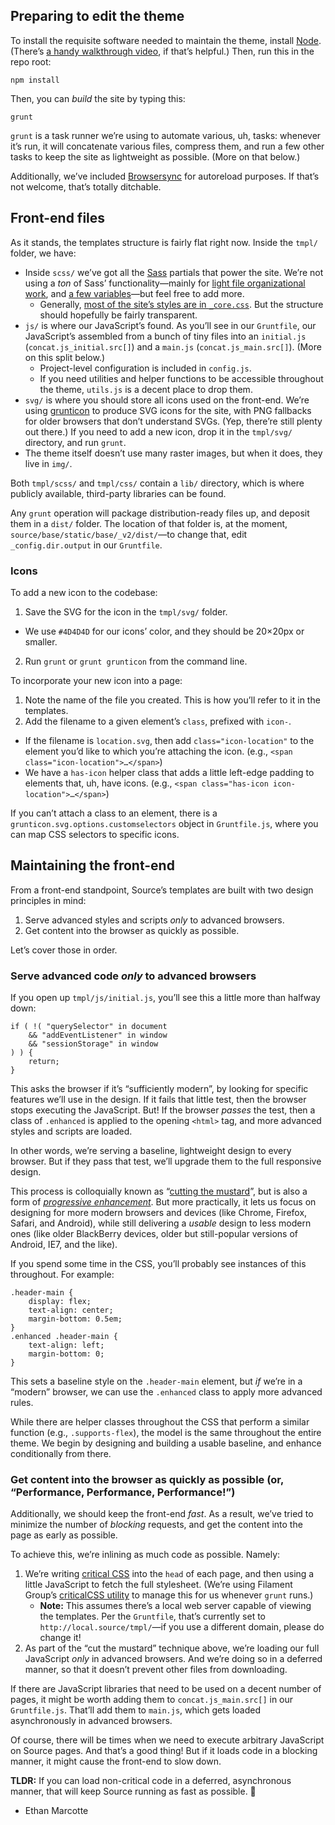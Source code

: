 ## Preparing to edit the theme

To install the requisite software needed to maintain the theme, install [Node](http://nodejs.org/). (There’s [a handy walkthrough video](https://docs.npmjs.com/getting-started/installing-node), if that’s helpful.) Then, run this in the repo root:

```
npm install
```

Then, you can _build_ the site by typing this:

```
grunt
```

`grunt` is a task runner we’re using to automate various, uh, tasks: whenever it’s run, it will concatenate various files, compress them, and run a few other tasks to keep the site as lightweight as possible. (More on that below.)

Additionally, we’ve included [Browsersync](https://www.browsersync.io/) for autoreload purposes. If that’s not welcome, that’s totally ditchable.

## Front-end files

As it stands, the templates structure is fairly flat right now. Inside the `tmpl/` folder, we have:

- Inside `scss/` we’ve got all the [Sass](http://sass-lang.com/) partials that power the site. We’re not using a _ton_ of Sass’ functionality—mainly for [light file organizational work](https://github.com/OpenNews/opennews-source/blob/master/tmpl/scss/source.scss), and [a few variables](https://github.com/OpenNews/opennews-source/blob/master/tmpl/scss/global/_variables.scss)—but feel free to add more.
    - Generally, [most of the site’s styles are in `_core.css`](https://github.com/OpenNews/opennews-source/blob/master/tmpl/scss/core/_core.scss). But the structure should hopefully be fairly transparent.
- `js/` is where our JavaScript’s found. As you’ll see in our `Gruntfile`, our JavaScript’s assembled from a bunch of tiny files into an `initial.js` (`concat.js_initial.src[]`) and a `main.js` (`concat.js_main.src[]`). (More on this split below.)
    - Project-level configuration is included in `config.js`.
    - If you need utilities and helper functions to be accessible throughout the theme, `utils.js` is a decent place to drop them.
- `svg/` is where you should store all icons used on the front-end. We’re using [grunticon](https://github.com/filamentgroup/grunticon) to produce SVG icons for the site, with PNG fallbacks for older browsers that don’t understand SVGs. (Yep, there’re still plenty out there.) If you need to add a new icon, drop it in the `tmpl/svg/` directory, and run `grunt`.
- The theme itself doesn’t use many raster images, but when it does, they live in `img/`.

Both `tmpl/scss/` and `tmpl/css/` contain a `lib/` directory, which is where publicly available, third-party libraries can be found.

Any `grunt` operation will package distribution-ready files up, and deposit them in a `dist/` folder. The location of that folder is, at the moment, `source/base/static/base/_v2/dist/`—to change that, edit `_config.dir.output` in our `Gruntfile`.

### Icons

To add a new icon to the codebase:

1. Save the SVG for the icon in the `tmpl/svg/` folder.
  - We use `#4D4D4D` for our icons’ color, and they should be 20×20px or smaller.
2. Run `grunt` or `grunt grunticon` from the command line.

To incorporate your new icon into a page:

1. Note the name of the file you created. This is how you’ll refer to it in the templates.
2. Add the filename to a given element’s `class`, prefixed with `icon-`.
  - If the filename is `location.svg`, then add `class="icon-location"` to the element you’d like to which you’re attaching the icon. (e.g., `<span class="icon-location">…</span>`)
  - We have a `has-icon` helper class that adds a little left-edge padding to elements that, uh, have icons. (e.g., `<span class="has-icon icon-location">…</span>`)

If you can’t attach a class to an element, there is a `grunticon.svg.options.customselectors` object in `Gruntfile.js`, where you can map CSS selectors to specific icons.

## Maintaining the front-end

From a front-end standpoint, Source’s templates are built with two design principles in mind:

1. Serve advanced styles and scripts _only_ to advanced browsers.
2. Get content into the browser as quickly as possible.

Let’s cover those in order.

### Serve advanced code _only_ to advanced browsers

If you open up `tmpl/js/initial.js`, you’ll see this a little more than halfway down:

```
if ( !( "querySelector" in document
    && "addEventListener" in window
    && "sessionStorage" in window
) ) {
    return;
}
```

This asks the browser if it’s “sufficiently modern”, by looking for specific features we’ll use in the design. If it fails that little test, then the browser stops executing the JavaScript. But! If the browser _passes_ the test, then a class of `.enhanced` is applied to the opening `<html>` tag, and more advanced styles and scripts are loaded.

In other words, we’re serving a baseline, lightweight design to every browser. But if they pass that test, we’ll upgrade them to the full responsive design.

This process is colloquially known as “[cutting the mustard](http://responsivenews.co.uk/post/18948466399/cutting-the-mustard)”, but is also a form of _[progressive enhancement](https://en.wikipedia.org/wiki/Progressive_enhancement)_. But more practically, it lets us focus on designing for more modern browsers and devices (like Chrome, Firefox, Safari, and Android), while still delivering a _usable_ design to less modern ones (like older BlackBerry devices, older but still-popular versions of Android, IE7, and the like).

If you spend some time in the CSS, you’ll probably see instances of this throughout. For example:

```
.header-main {
    display: flex;
    text-align: center;
    margin-bottom: 0.5em;
}
.enhanced .header-main {
    text-align: left;
    margin-bottom: 0;
}
```

This sets a baseline style on the `.header-main` element, but _if_ we’re in a “modern” browser, we can use the `.enhanced` class to apply more advanced rules.

While there are helper classes throughout the CSS that perform a similar function (e.g., `.supports-flex`), the model is the same throughout the entire theme. We begin by designing and building a usable baseline, and enhance conditionally from there.

### Get content into the browser as quickly as possible (or, “Performance, Performance, Performance!”)

Additionally, we should keep the front-end _fast_. As a result, we’ve tried to minimize the number of _blocking_ requests, and get the content into the page as early as possible.

To achieve this, we’re inlining as much code as possible. Namely:

1. We’re writing [critical CSS](http://www.smashingmagazine.com/2015/08/understanding-critical-css/) into the `head` of each page, and then using a little JavaScript to fetch the full stylesheet. (We’re using Filament Group’s [criticalCSS utility](https://github.com/filamentgroup/criticalCSS) to manage this for us whenever `grunt` runs.)
   - **Note:** This assumes there’s a local web server capable of viewing the templates. Per the `Gruntfile`, that’s currently set to `http://local.source/tmpl/`—if you use a different domain, please do change it!
2. As part of the “cut the mustard” technique above, we’re loading our full JavaScript _only_ in advanced browsers. And we’re doing so in a deferred manner, so that it doesn’t prevent other files from downloading.

If there are JavaScript libraries that need to be used on a decent number of pages, it might be worth adding them to `concat.js_main.src[]` in our `Gruntfile.js`. That’ll add them to `main.js`, which gets loaded asynchronously in advanced browsers.

Of course, there will be times when we need to execute arbitrary JavaScript on Source pages. And that’s a good thing! But if it loads code in a blocking manner, it might cause the front-end to slow down.

**TLDR:** If you can load non-critical code in a deferred, asynchronous manner, that will keep Source running as fast as possible. 🙌

- Ethan Marcotte